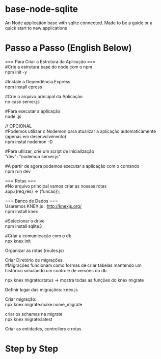# base-node-sqlite
 An Node application base with sqlite connected. Made to be a guide or a quick start to new applications
 
 # Passo a Passo (English Below)
 === Para Criar a Estrutura da Aplicação ===<br/>
#Crie a estrutura base do node com o npm<br/>
npm init -y<br/>

#Instale a Dependência Express<br/>
npm install epress<br/>

#Crie o arquivo principal da Aplicação<br/>
no caso server.js<br/>

#Para executar a aplicação<br/>
node <arquivoPrincipal>.js<br/>

// OPCIONAL<br/>
#Podemos utilizar o Nodemon para atualizar a aplicação automaticamente (apenas em desenvolvimento)<br/>
npm instal nodemon -D<br/>

#Para utilizar, crie um script de inicialização<br/>
"dev": "nodemon server.js"<br/>

#A partir de agora podemos executar a aplicação com o comando<br/>
npm run dev<br/>

=== Rotas ===<br/>
#No arquivo principal vamos criar as nossas rotas<br/>
app.<comandoRota>((req,res) => {funcao});<br/>

=== Banco de Dados ===<br/>
Usaremos KNEX.js : http://knexjs.org/<br/>
npm install knex<br/>

#Selecionar o drive<br/>
npm install sqlite3<br/>

#Criar a comumicação com o db<br/>
npx knex init<br/>

Organizar as rotas (routes.js)<br/>

Criar Diretório de migrações.<br/>
#Migrações funcionam como formas de criar tabelas mantendo um histórico simulando um controle de versões do db. <br/>

npx knex migrate:status -> mostra todas as funções do knex migrate<br/>

Definir lugar das migrações: knex.js<br/>

Criar migração:<br/>
npx knex migrate:make nome_migrate<br/>

criar os schemas na migrate<br/>
npx knex migrate:latest<br/>

Criar as entidades, controllers e rotas<br/>

# Step by Step



